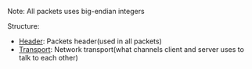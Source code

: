 Note: All packets uses big-endian integers

Structure:
 - [Header](./HEADER.md): Packets header(used in all packets)
 - [Transport](./TRANSPORT.md): Network transport(what channels client and server uses to talk to each other)